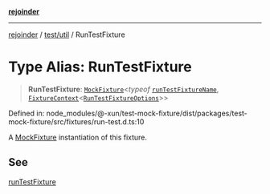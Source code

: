 [**rejoinder**](../../../README.md)

***

[rejoinder](../../../README.md) / [test/util](../README.md) / RunTestFixture

# Type Alias: RunTestFixture

> **RunTestFixture**: [`MockFixture`](MockFixture.md)\<*typeof* [`runTestFixtureName`](../variables/runTestFixtureName.md), [`FixtureContext`](FixtureContext.md)\<[`RunTestFixtureOptions`](RunTestFixtureOptions.md)\>\>

Defined in: node\_modules/@-xun/test-mock-fixture/dist/packages/test-mock-fixture/src/fixtures/run-test.d.ts:10

A [MockFixture](MockFixture.md) instantiation of this fixture.

## See

[runTestFixture](../functions/runTestFixture.md)
